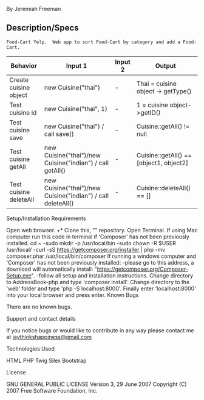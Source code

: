 By Jeremiah Freeman

## Description/Specs

    Food-Cart Yelp.  Web app to sort Food-Cart by category and add a Food-Cart.



| Behavior | Input 1 | Input 2 | Output |
|-|-|-|-|
| Create cuisine object | new Cuisine("thai") | - | Thai = cuisine object -> getType() |
| Test cuisine id | new Cuisine("thai", 1) | - | 1 = cuisine object->getID() |
| Test cuisine save | new Cuisine("thai") / call save()|-| Cuisine::getAll() != null|
| Test cuisine getAll | new Cuisine("thai")/new Cuisine("indian") / call getAll() | - | Cuisine::getAll() == [object1, object2] |
| Test cuisine deleteAll | new Cuisine("thai")/new Cuisine("indian") / call deleteAll() |-| Cuisine::deleteAll() == [] |






Setup/Installation Requirements

Open web browser. +* Clone this, "" repository.
Open Terminal.
If using Mac computer run this code in terminal if 'Composer' has not been previously installed.
cd ~ -sudo mkdir -p /usr/local/bin -sudo chown -R $USER /usr/local/ -curl -sS https://getcomposer.org/installer | php -mv composer.phar /usr/local/bin/composer
If running a windows computer and 'Composer' has not been previously installed: -please go to this address, a download will automatically install: "https://getcomposer.org/Composer-Setup.exe". -follow all setup and installation instructions.
Change directory to AddressBook-php and type 'composer install'.
Change directory to the 'web' folder and type 'php -S localhost:8000'.
Finally enter 'localhost:8000' into your local browser and press enter.
Known Bugs

There are no known bugs.

Support and contact details

If you notice bugs or would like to contribute in any way please contact me at jaythinkshappiness@gmail.com

Technologies Used

HTML PHP Twig Silex Bootstrap

License

GNU GENERAL PUBLIC LICENSE Version 3, 29 June 2007 Copyright (C) 2007 Free Software Foundation, Inc.
